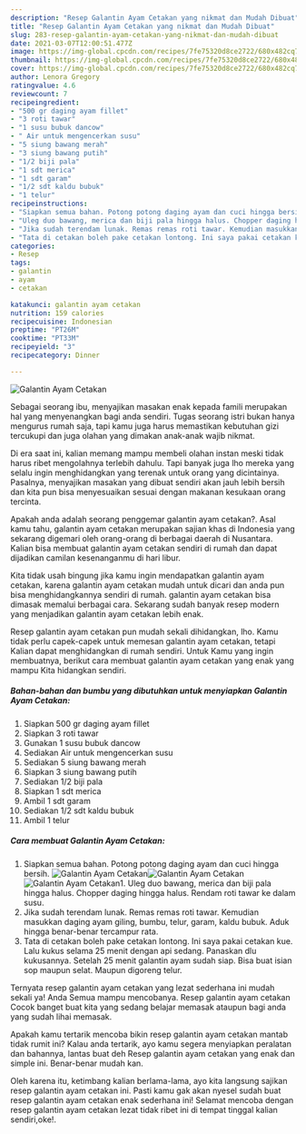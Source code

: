 ```yaml
---
description: "Resep Galantin Ayam Cetakan yang nikmat dan Mudah Dibuat"
title: "Resep Galantin Ayam Cetakan yang nikmat dan Mudah Dibuat"
slug: 283-resep-galantin-ayam-cetakan-yang-nikmat-dan-mudah-dibuat
date: 2021-03-07T12:00:51.477Z
image: https://img-global.cpcdn.com/recipes/7fe75320d8ce2722/680x482cq70/galantin-ayam-cetakan-foto-resep-utama.jpg
thumbnail: https://img-global.cpcdn.com/recipes/7fe75320d8ce2722/680x482cq70/galantin-ayam-cetakan-foto-resep-utama.jpg
cover: https://img-global.cpcdn.com/recipes/7fe75320d8ce2722/680x482cq70/galantin-ayam-cetakan-foto-resep-utama.jpg
author: Lenora Gregory
ratingvalue: 4.6
reviewcount: 7
recipeingredient:
- "500 gr daging ayam fillet"
- "3 roti tawar"
- "1 susu bubuk dancow"
- " Air untuk mengencerkan susu"
- "5 siung bawang merah"
- "3 siung bawang putih"
- "1/2 biji pala"
- "1 sdt merica"
- "1 sdt garam"
- "1/2 sdt kaldu bubuk"
- "1 telur"
recipeinstructions:
- "Siapkan semua bahan. Potong potong daging ayam dan cuci hingga bersih."
- "Uleg duo bawang, merica dan biji pala hingga halus. Chopper daging hingga halus. Rendam roti tawar ke dalam susu."
- "Jika sudah terendam lunak. Remas remas roti tawar. Kemudian masukkan daging ayam giling, bumbu, telur, garam, kaldu bubuk. Aduk hingga benar-benar tercampur rata."
- "Tata di cetakan boleh pake cetakan lontong. Ini saya pakai cetakan kue. Lalu kukus selama 25 menit dengan api sedang. Panaskan dlu kukusannya. Setelah 25 menit galantin ayam sudah siap. Bisa buat isian sop maupun selat. Maupun digoreng telur."
categories:
- Resep
tags:
- galantin
- ayam
- cetakan

katakunci: galantin ayam cetakan 
nutrition: 159 calories
recipecuisine: Indonesian
preptime: "PT26M"
cooktime: "PT33M"
recipeyield: "3"
recipecategory: Dinner

---
```



![Galantin Ayam Cetakan](https://img-global.cpcdn.com/recipes/7fe75320d8ce2722/680x482cq70/galantin-ayam-cetakan-foto-resep-utama.jpg)

Sebagai seorang ibu, menyajikan masakan enak kepada famili merupakan hal yang menyenangkan bagi anda sendiri. Tugas seorang istri bukan hanya mengurus rumah saja, tapi kamu juga harus memastikan kebutuhan gizi tercukupi dan juga olahan yang dimakan anak-anak wajib nikmat.

Di era  saat ini, kalian memang mampu membeli olahan instan meski tidak harus ribet mengolahnya terlebih dahulu. Tapi banyak juga lho mereka yang selalu ingin menghidangkan yang terenak untuk orang yang dicintainya. Pasalnya, menyajikan masakan yang dibuat sendiri akan jauh lebih bersih dan kita pun bisa menyesuaikan sesuai dengan makanan kesukaan orang tercinta. 



Apakah anda adalah seorang penggemar galantin ayam cetakan?. Asal kamu tahu, galantin ayam cetakan merupakan sajian khas di Indonesia yang sekarang digemari oleh orang-orang di berbagai daerah di Nusantara. Kalian bisa membuat galantin ayam cetakan sendiri di rumah dan dapat dijadikan camilan kesenanganmu di hari libur.

Kita tidak usah bingung jika kamu ingin mendapatkan galantin ayam cetakan, karena galantin ayam cetakan mudah untuk dicari dan anda pun bisa menghidangkannya sendiri di rumah. galantin ayam cetakan bisa dimasak memalui berbagai cara. Sekarang sudah banyak resep modern yang menjadikan galantin ayam cetakan lebih enak.

Resep galantin ayam cetakan pun mudah sekali dihidangkan, lho. Kamu tidak perlu capek-capek untuk memesan galantin ayam cetakan, tetapi Kalian dapat menghidangkan di rumah sendiri. Untuk Kamu yang ingin membuatnya, berikut cara membuat galantin ayam cetakan yang enak yang mampu Kita hidangkan sendiri.

<!--inarticleads1-->

##### Bahan-bahan dan bumbu yang dibutuhkan untuk menyiapkan Galantin Ayam Cetakan:

1. Siapkan 500 gr daging ayam fillet
1. Siapkan 3 roti tawar
1. Gunakan 1 susu bubuk dancow
1. Sediakan  Air untuk mengencerkan susu
1. Sediakan 5 siung bawang merah
1. Siapkan 3 siung bawang putih
1. Sediakan 1/2 biji pala
1. Siapkan 1 sdt merica
1. Ambil 1 sdt garam
1. Sediakan 1/2 sdt kaldu bubuk
1. Ambil 1 telur




<!--inarticleads2-->

##### Cara membuat Galantin Ayam Cetakan:

1. Siapkan semua bahan. Potong potong daging ayam dan cuci hingga bersih.
<img src="https://img-global.cpcdn.com/steps/d050dbba32beeec9/160x128cq70/galantin-ayam-cetakan-langkah-memasak-1-foto.jpg" alt="Galantin Ayam Cetakan"><img src="https://img-global.cpcdn.com/steps/a4523291b3987b82/160x128cq70/galantin-ayam-cetakan-langkah-memasak-1-foto.jpg" alt="Galantin Ayam Cetakan"><img src="https://img-global.cpcdn.com/steps/7f80c14a4fcefd40/160x128cq70/galantin-ayam-cetakan-langkah-memasak-1-foto.jpg" alt="Galantin Ayam Cetakan">1. Uleg duo bawang, merica dan biji pala hingga halus. Chopper daging hingga halus. Rendam roti tawar ke dalam susu.
1. Jika sudah terendam lunak. Remas remas roti tawar. Kemudian masukkan daging ayam giling, bumbu, telur, garam, kaldu bubuk. Aduk hingga benar-benar tercampur rata.
1. Tata di cetakan boleh pake cetakan lontong. Ini saya pakai cetakan kue. Lalu kukus selama 25 menit dengan api sedang. Panaskan dlu kukusannya. Setelah 25 menit galantin ayam sudah siap. Bisa buat isian sop maupun selat. Maupun digoreng telur.




Ternyata resep galantin ayam cetakan yang lezat sederhana ini mudah sekali ya! Anda Semua mampu mencobanya. Resep galantin ayam cetakan Cocok banget buat kita yang sedang belajar memasak ataupun bagi anda yang sudah lihai memasak.

Apakah kamu tertarik mencoba bikin resep galantin ayam cetakan mantab tidak rumit ini? Kalau anda tertarik, ayo kamu segera menyiapkan peralatan dan bahannya, lantas buat deh Resep galantin ayam cetakan yang enak dan simple ini. Benar-benar mudah kan. 

Oleh karena itu, ketimbang kalian berlama-lama, ayo kita langsung sajikan resep galantin ayam cetakan ini. Pasti kamu gak akan nyesel sudah buat resep galantin ayam cetakan enak sederhana ini! Selamat mencoba dengan resep galantin ayam cetakan lezat tidak ribet ini di tempat tinggal kalian sendiri,oke!.

